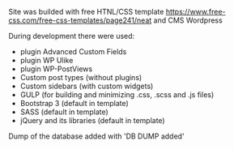Site was builded with free HTNL/CSS template https://www.free-css.com/free-css-templates/page241/neat and CMS Wordpress

During development there were used:

- plugin Advanced Custom Fields
- plugin WP Ulike
- plugin WP-PostViews
- Custom post types (without plugins)
- Custom sidebars (with custom widgets)
- GULP (for building and minimizing .css, .scss and .js files)
- Bootstrap 3 (default in template)
- SASS (default in template)
- jQuery and its libraries (default in template)

Dump of the database added with 'DB DUMP added'



